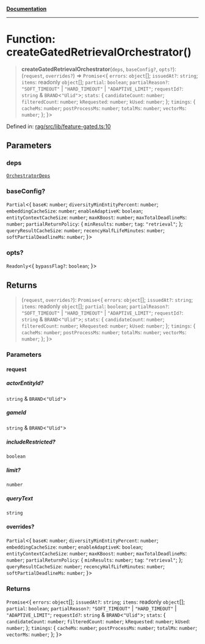 [**Documentation**](../../../README.md)

***

# Function: createGatedRetrievalOrchestrator()

> **createGatedRetrievalOrchestrator**(`deps`, `baseConfig?`, `opts?`): (`request`, `overrides?`) => `Promise`\<\{ `errors`: `object`[]; `issuedAt?`: `string`; `items`: readonly `object`[]; `partial`: `boolean`; `partialReason?`: `"SOFT_TIMEOUT"` \| `"HARD_TIMEOUT"` \| `"ADAPTIVE_LIMIT"`; `requestId?`: `string` & `BRAND`\<`"Ulid"`\>; `stats`: \{ `candidateCount`: `number`; `filteredCount`: `number`; `kRequested`: `number`; `kUsed`: `number`; \}; `timings`: \{ `cacheMs`: `number`; `postProcessMs`: `number`; `totalMs`: `number`; `vectorMs`: `number`; \}; \}\>

Defined in: [rag/src/lib/feature-gated.ts:10](https://github.com/ceponatia/roler/blob/1efd6363aec6d66587551f7c0b65cf6ffafb4079/packages/rag/src/lib/feature-gated.ts#L10)

## Parameters

### deps

[`OrchestratorDeps`](../type-aliases/OrchestratorDeps.md)

### baseConfig?

`Partial`\<\{ `baseK`: `number`; `diversityMinEntityPercent`: `number`; `embeddingCacheSize`: `number`; `enableAdaptiveK`: `boolean`; `entityContextCacheSize`: `number`; `maxKBoost`: `number`; `maxTotalDeadlineMs`: `number`; `partialReturnPolicy`: \{ `minResults`: `number`; `tag`: `"retrieval"`; \}; `queryResultCacheSize`: `number`; `recencyHalfLifeMinutes`: `number`; `softPartialDeadlineMs`: `number`; \}\>

### opts?

`Readonly`\<\{ `bypassFlag?`: `boolean`; \}\>

## Returns

> (`request`, `overrides?`): `Promise`\<\{ `errors`: `object`[]; `issuedAt?`: `string`; `items`: readonly `object`[]; `partial`: `boolean`; `partialReason?`: `"SOFT_TIMEOUT"` \| `"HARD_TIMEOUT"` \| `"ADAPTIVE_LIMIT"`; `requestId?`: `string` & `BRAND`\<`"Ulid"`\>; `stats`: \{ `candidateCount`: `number`; `filteredCount`: `number`; `kRequested`: `number`; `kUsed`: `number`; \}; `timings`: \{ `cacheMs`: `number`; `postProcessMs`: `number`; `totalMs`: `number`; `vectorMs`: `number`; \}; \}\>

### Parameters

#### request

##### actorEntityId?

`string` & `BRAND`\<`"Ulid"`\>

##### gameId

`string` & `BRAND`\<`"Ulid"`\>

##### includeRestricted?

`boolean`

##### limit?

`number`

##### queryText

`string`

#### overrides?

`Partial`\<\{ `baseK`: `number`; `diversityMinEntityPercent`: `number`; `embeddingCacheSize`: `number`; `enableAdaptiveK`: `boolean`; `entityContextCacheSize`: `number`; `maxKBoost`: `number`; `maxTotalDeadlineMs`: `number`; `partialReturnPolicy`: \{ `minResults`: `number`; `tag`: `"retrieval"`; \}; `queryResultCacheSize`: `number`; `recencyHalfLifeMinutes`: `number`; `softPartialDeadlineMs`: `number`; \}\>

### Returns

`Promise`\<\{ `errors`: `object`[]; `issuedAt?`: `string`; `items`: readonly `object`[]; `partial`: `boolean`; `partialReason?`: `"SOFT_TIMEOUT"` \| `"HARD_TIMEOUT"` \| `"ADAPTIVE_LIMIT"`; `requestId?`: `string` & `BRAND`\<`"Ulid"`\>; `stats`: \{ `candidateCount`: `number`; `filteredCount`: `number`; `kRequested`: `number`; `kUsed`: `number`; \}; `timings`: \{ `cacheMs`: `number`; `postProcessMs`: `number`; `totalMs`: `number`; `vectorMs`: `number`; \}; \}\>
